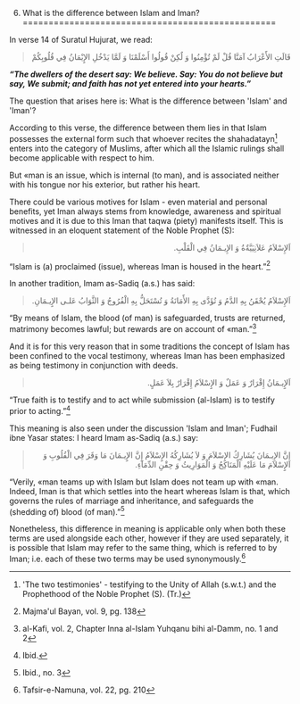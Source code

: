 6. What is the difference between Islam and Iman?
=================================================

In verse 14 of Suratul Hujurat, we read:

<blockquote dir="rtl">
  <p>
قَالَتِ الأََعْرَابُ آمَنَّا قُلْ لَمْ تُؤْمِنُوا وَ لٌكِنْ قُولُوا
أَسْلَمْنَا وَ لَمَّا يَدْخُلِ الإِِيْمَانُ فِي قُلُوبِكُمْ
  </p>
</blockquote>

***“The dwellers of the desert say: We believe. Say: You do not believe
but say, We submit; and faith has not yet entered into your hearts.”***

The question that arises here is: What is the difference between 'Islam'
and 'Iman'?

According to this verse, the difference between them lies in that Islam
possesses the external form such that whoever recites the
shahadatayn[^1] enters into the category of Muslims, after which all the
Islamic rulings shall become applicable with respect to him.

But «man is an issue, which is internal (to man), and is associated
neither with his tongue nor his exterior, but rather his heart.

There could be various motives for Islam - even material and personal
benefits, yet Iman always stems from knowledge, awareness and spiritual
motives and it is due to this Iman that taqwa (piety) manifests itself.
This is witnessed in an eloquent statement of the Noble Prophet (S):

<blockquote dir="rtl">
  <p>
اَلإِسْلاَمُ عَلاَنِيَيَّةٌةُ وَ الإِيـمَانُ فِي الْقَلْبِ‏.
  </p>
</blockquote>

“Islam is (a) proclaimed (issue), whereas Iman is housed in the
heart.”[^2]

In another tradition, Imam as-Sadiq (a.s.) has said:

<blockquote dir="rtl">
  <p>
اَلإِسْلاَمُ يُحْقَنُ بِهِ الدَّمُ وَ تُؤَدَّى بِهِ الأََمَانَةُ وَ
تُسْتَحَلُّ بِهِ الْفُرُوجُ وَ الثَّوَابُ عَلـى الإِِيـمَانِ.
  </p>
</blockquote>

“By means of Islam, the blood (of man) is safeguarded, trusts are
returned, matrimony becomes lawful; but rewards are on account of
«man.”[^3]

And it is for this very reason that in some traditions the concept of
Islam has been confined to the vocal testimony, whereas Iman has been
emphasized as being testimony in conjunction with deeds.

<blockquote dir="rtl">
  <p>
اَلإِِيـمَانُ إِقْرَارٌ وَ عَمَلٌ وَ الإِِسْلاَمُ إِقْرَارٌ بِلاَ
عَمَلٍ.
  </p>
</blockquote>

“True faith is to testify and to act while submission (al-Islam) is to
testify prior to acting.”[^4]

This meaning is also seen under the discussion 'Islam and Iman'; Fudhail
ibne Yasar states: I heard Imam as-Sadiq (a.s.) say:

<blockquote dir="rtl">
  <p>
إِنَّ الإِيـمَانَ يُشَارِكُ الإِِسْلاَمَ وَ لاَ يُشَارِكُهُ
الإِِسْلاَمُ إِنَّ الإِِيـمَانَ مَا وَقَرَ فِي الْقُلُوبِ وَ
الإِِسْلاَمَ مَا عَلَيْهِ الْمَنَاكِحُ وَ الْمَوَارِيثُ وَ حِقْنِ
الدِّمَآءِ.
  </p>
</blockquote>

“Verily, «man teams up with Islam but Islam does not team up with «man.
Indeed, Iman is that which settles into the heart whereas Islam is that,
which governs the rules of marriage and inheritance, and safeguards the
(shedding of) blood (of man).”[^5]

Nonetheless, this difference in meaning is applicable only when both
these terms are used alongside each other, however if they are used
separately, it is possible that Islam may refer to the same thing, which
is referred to by Iman; i.e. each of these two terms may be used
synonymously.[^6]

[^1]: 'The two testimonies' - testifying to the Unity of Allah (s.w.t.)
and the Prophethood of the Noble Prophet (S). (Tr.)

[^2]: Majma'ul Bayan, vol. 9, pg. 138

[^3]: al-Kafi, vol. 2, Chapter Inna al-Islam Yuhqanu bihi al-Damm, no. 1
and 2

[^4]: Ibid.

[^5]: Ibid., no. 3

[^6]: Tafsir-e-Namuna, vol. 22, pg. 210


